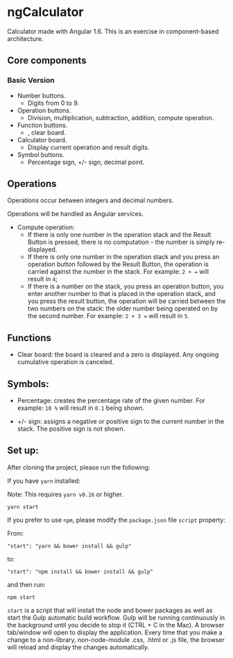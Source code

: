 # ngCalculator

Calculator made with Angular 1.6. This is an exercise in component-based architecture. 

## Core components

### Basic Version

* Number buttons.
    * Digits from 0 to 9.
* Operation buttons.
    * Division, multiplication, subtraction, addition, compute operation.
* Function buttons.
    * , clear board.
* Calculator board.
    * Display current operation and result digits.
* Symbol buttons.
    * Percentage sign, +/- sign, decimal point. 

    

## Operations

Operations occur between integers and decimal numbers.

Operations will be handled as Angular services.

* Compute operation:
    * If there is only one number in the operation stack and the Result Button is pressed, there is no computation - the number is simply re-displayed.
    * If there is only one number in the operation stack and you press an operation button followed by the Result Button, the operation is carried against the number in the stack. For example: `2 + =` will result in `4`; 
     * If there is a number on the stack, you press an operation button, you enter another number to that is placed in the operation stack, and you press the result button, the operation will be carried between the two numbers on the stack: the older number being operated on by the second number. For example: `2 + 3 =` will result in `5`.


## Functions

* Clear board: the board is cleared and a zero is displayed. Any ongoing cumulative operation is canceled. 

## Symbols:

* Percentage: creates the percentage rate of the given number. For example: `10 %` will result in `0.1` being shown.
 
* +/- sign: assigns a negative or positive sign to the current number in the stack. The positive sign is not shown. 


## Set up:

After cloning the project, please run the following:

If you have `yarn` installed:

Note: This requires `yarn v0.16` or higher.

`yarn start`

If you prefer to use `npm`, please modify the `package.json` file `script` property:

From:

`"start": "yarn && bower install && gulp"`

to:

`"start": "npm install && bower install && gulp"`

and then run:

`npm start`

`start` is a script that will install the node and bower packages as well as start the Gulp automatic build workflow. Gulp will be running continuously in the background until you decide to stop it (CTRL + C in the Mac). A browser tab/window will open to display the application. Every time that you make a change to a non-library, non-node-module .css, .html or .js file, the browser will reload and display the changes automatically.

